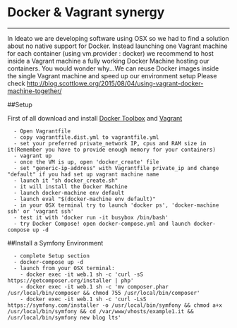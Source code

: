 # Docker & Vagrant synergy
---

In Ideato we are developing software using OSX so we had to find a solution about no native support for Docker.
Instead launching one Vagrant machine for each container (using vm.provider : docker) we recommend to host inside a Vagrant machine a fully working Docker Machine hosting our containers.
You would wonder why...We can reuse Docker images inside the single Vagrant machine and speed up our environment setup
Please check http://blog.scottlowe.org/2015/08/04/using-vagrant-docker-machine-together/


##Setup

First of all download and install [Docker Toolbox](https://https://www.docker.com/products/docker-toolbox) and [Vagrant](https://www.vagrantup.com/downloads.html)

```
  - Open Vagrantfile
  - copy vagrantfile.dist.yml to vagrantfile.yml 
  - set your preferred private_network IP, cpus and RAM size in it(Remember you have to provide enough memory for your containers)
  - vagrant up
  - once the VM is up, open 'docker_create' file
  - set "generic-ip-address" with Vagrantfile private_ip and change "default" if you had set up vagrant machine name
  - launch it "sh docker_create.sh"
  - it will install the Docker Machine
  - launch docker-machine env default
  - launch eval "$(docker-machine env default)"
  - in your OSX terminal try to launch 'docker ps', 'docker-machine ssh' or 'vagrant ssh'
  - test it with 'docker run -it busybox /bin/bash'
  - try Docker Compose! open docker-compose.yml and launch docker-compose up -d
```

##Install a Symfony Environment

```
  - complete Setup section
  - docker-compose up -d
  - launch from your OSX terminal:
	- docker exec -it web.1 sh -c 'curl -sS https://getcomposer.org/installer | php'
  	- docker exec -it web.1 sh -c 'mv composer.phar /usr/local/bin/composer && chmod 755 /usr/local/bin/composer'
  	- docker exec -it web.1 sh -c 'curl -LsS https://symfony.com/installer -o /usr/local/bin/symfony && chmod a+x /usr/local/bin/symfony && cd /var/www/vhosts/example1.it && /usr/local/bin/symfony new blog lts'
```

